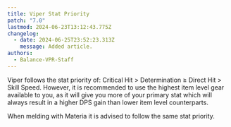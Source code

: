 ```yaml
---
title: Viper Stat Priority
patch: "7.0"
lastmod: 2024-06-23T13:12:43.775Z
changelog:
  - date: 2024-06-25T23:52:23.313Z
    message: Added article.
authors:
  - Balance-VPR-Staff
---
```

Viper follows the stat priority of: Critical Hit > Determination ≥ Direct Hit > Skill Speed. However, it is recommended to use the highest item level gear available to you, as it will give you more of your primary stat which will always result in a higher DPS gain than lower item level counterparts.

When melding with Materia it is advised to follow the same stat priority.